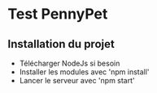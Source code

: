 # Test PennyPet

## Installation du projet
- Télécharger NodeJs si besoin
- Installer les modules avec 'npm install'
- Lancer le serveur avec 'npm start'